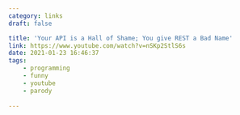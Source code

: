 ```yaml
---
category: links
draft: false

title: 'Your API is a Hall of Shame; You give REST a Bad Name'
link: https://www.youtube.com/watch?v=nSKp2StlS6s
date: 2021-01-23 16:46:37
tags:
    - programming
    - funny
    - youtube
    - parody
    
---
```



